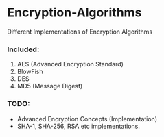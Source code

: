 # Encryption-Algorithms
Different Implementations of Encryption Algorithms

### Included:
1. AES (Advanced Encryption Standard)
2. BlowFish
3. DES
4. MD5 (Message Digest)

### TODO: 
* Advanced Encryption Concepts (Implementation)
* SHA-1, SHA-256, RSA etc implementations.
